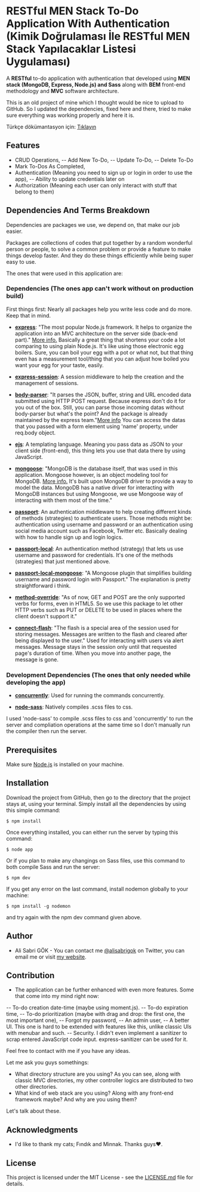 # RESTful MEN Stack To-Do Application With Authentication (Kimik Doğrulaması İle RESTful MEN Stack Yapılacaklar Listesi Uygulaması)

A **RESTful** to-do application with authentication that developed using **MEN stack (MongoDB, Express, Node.js) and Sass** along with **BEM** front-end methodology and **MVC** software architecture.

This is an old project of mine which I thought would be nice to upload to GitHub. So I updated the dependencies, fixed here and there, tried to make sure everything was working properly and here it is.

Türkçe dökümantasyon için: [Tıklayın](https://github.com/alisabrigok/men-stack-to-do/blob/master/README.tr.md)

## Features

  - CRUD Operations,
  -- Add New To-Do, 
  -- Update To-Do,
  -- Delete To-Do
  - Mark To-Dos As Completed,
  - Authentication (Meaning you need to sign up or login in order to use the app),
  -- Ability to update credentials later on
  - Authorization (Meaning each user can only interact with stuff that belong to them)
 
## Dependencies And Terms Breakdown

Dependencies are packages we use, we depend on, that make our job easier. 

Packages are collections of codes that put together by a random wonderful person or people, to solve a common problem or provide a feature to make things develop faster. And they do these things efficiently while being super easy to use.

The ones that were used in this application are:

### Dependencies (The ones app can't work without on production build)

First things first: Nearly all packages help you write less code and do more. Keep that in mind.

- **[express](https://expressjs.com/)**: "The most popular Node.js framework. It helps to organize the application into an MVC architecture on the server side (back-end part)." [More info.](https://stackoverflow.com/questions/12616153/what-is-express-js) Basically a great thing that shortens your code a lot comparing to using plain Node.js. It's like using those electronic egg boilers. Sure, you can boil your egg with a pot or what not, but that thing even has a measurement tool/thing that you can adjust how boiled you want your egg for your taste, easily.

- **[express-session](https://www.npmjs.com/package/express-session)**: A session middleware to help the creation and the management of sessions.

- **[body-parser](https://www.npmjs.com/package/express-session)**: "It parses the JSON, buffer, string and URL encoded data submitted using HTTP POST request. Because express don't do it for you out of the box. Still, you can parse those incoming datas without body-parser but what's the point? And the package is already maintained by the express team."[More info](https://stackoverflow.com/questions/38306569/what-does-body-parser-do-with-express) You can access the datas that you passed with a form element using 'name' property, under req.body object. 

- **[ejs](http://ejs.co/)**: A templating language. Meaning you pass data as JSON to your client side (front-end), this thing lets you use that data there by using JavaScript.

- **[mongoose](http://mongoosejs.com/)**: "MongoDB is the database itself, that was used in this application. Mongoose however, is an object modeling tool for MongoDB. [More info.](https://stackoverflow.com/questions/28712248/difference-between-mongodb-and-mongoose) It's built upon MongoDB driver to provide a way to model the data. MongoDB has a native driver for interacting with MongoDB instances but using Mongoose, we use Mongoose way of interacting with them most of the time."

- **[passport](http://www.passportjs.org/)**: An authentication middleware to help creating different kinds of methods (strategies) to authenticate users. Those methods might be: authentication using username and password or an authentication using social media account such as Facebook, Twitter etc. Basically dealing with how to handle sign up and login logics.

- **[passport-local](https://www.npmjs.com/package/passport-local)**: An authentication method (strategy) that lets us use username and password for credentials. It's one of the methods (strategies) that just mentioned above.

- **[passport-local-mongoose](https://stackoverflow.com/questions/28712248/difference-between-mongodb-and-mongoose)**:  "A Mongoose plugin that simplifies building username and password login with Passport." The explanation is pretty straightforward i think.

- **[method-override](https://www.npmjs.com/package/method-override)**: "As of now, GET and POST are the only supported verbs for forms, even in HTML5. So we use this package to let other HTTP verbs such as PUT or DELETE to be used in places where the client doesn't support it."

- **[connect-flash](https://www.npmjs.com/package/connect-flash)**: "The flash is a special area of the session used for storing messages. Messages are written to the flash and cleared after being displayed to the user." Used for interacting with users via alert messages. Message stays in the session only until that requested page's duration of time. When you move into another page, the message is gone.

### Development Dependencies (The ones that only needed while developing the app)

- **[concurrently](https://www.npmjs.com/package/concurrently)**: Used for running the commands concurrently.

- **[node-sass](https://www.npmjs.com/package/concurrently)**: Natively compiles .scss files to css.

I used 'node-sass' to compile .scss files to css and 'concurrently' to run the server and compliation operations at the same time so I don't manually run the compiler then run the server.

## Prerequisites

Make sure [Node.js](https://nodejs.org/en/) is installed on your machine.

## Installation

Download the project from GitHub, then go to the directory that the project stays at, using your terminal. Simply install all the dependencies by using this simple command:

```
$ npm install
```

Once everything installed, you can either run the server by typing this command: 

```
$ node app
```

Or if you plan to make any changings on Sass files, use this command to both compile Sass and run the server:

```
$ npm dev
```

If you get any error on the last command, install nodemon globally to your machine:

```
$ npm install -g nodemon
```

and try again with the npm dev command given above.


## Author

- Ali Sabri GÖK - You can contact me [@alisabrigok](https://twitter.com/alisabrigok) on Twitter, you can email me or visit [my website](http://www.alisabri.com).

## Contribution

- The application can be further enhanced with even more features. Some that come into my mind right now:

 -- To-do creation date-time (maybe using moment.js).
 -- To-do expiration time,
 -- To-do prioritization (maybe with drag and drop: the first one, the most important one),
 -- Forgot my password,
 -- An admin user,
 -- A better UI. This one is hard to be extended with features like this, unlike classic UIs with menubar and such. 
 -- Security. I didn't even implement a sanitizer to scrap entered JavaScript code input. express-sanitizer can be used for it.

Feel free to contact with me if you have any ideas.

Let me ask you guys somethings:

- What directory structure are you using? As you can see, along with classic MVC directories, my other controller logics are distributed to two other directories.
- What kind of web stack are you using? Along with any front-end framework maybe? And why are you using them?

Let's talk about these.

## Acknowledgments

- I'd like to thank my cats; Fındık and Minnak. Thanks guys♥. 

## License

This project is licensed under the MIT License - see the [LICENSE.md](https://github.com/alisabrigok/men-stack-to-do/blob/master/LICENSE) file for details.